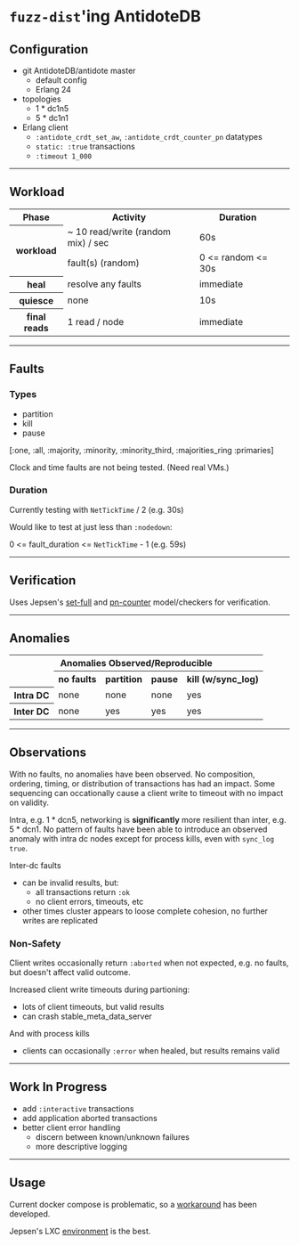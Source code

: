 # `fuzz-dist`'ing AntidoteDB

## Configuration

- git AntidoteDB/antidote master
  - default config
  - Erlang 24
- topologies
  - 1 * dc1n5
  - 5 * dc1n1
- Erlang client
  - `:antidote_crdt_set_aw`, `:antidote_crdt_counter_pn` datatypes
  - `static: :true` transactions
  - `:timeout 1_000`

----

## Workload

<table>
  <tr>
    <th>Phase</th>
    <th>Activity</th>
    <th>Duration</th>
  </tr>
  <tr>
    <th rowspan=2>workload</th>
    <td>~ 10 read/write (random mix) / sec</td>
    <td>60s<td>
  </tr>
  <tr>
    <td>fault(s) (random)</td>
    <td>0 <= random <= 30s <td>
  </tr>
  <tr>
    <th>heal</th>
    <td>resolve any faults</td>
    <td>immediate<td>
  </tr>
  <tr>
    <th>quiesce</th>
    <td>none</td>
    <td>10s<td>
  </tr>
  <tr>
    <th>final reads</th>
    <td>1 read / node</td>
    <td>immediate<td>
  </tr>
</table>

----

## Faults

### Types

- partition
- kill
- pause

[:one, :all, :majority, :minority, :minority_third, :majorities_ring :primaries]

Clock and time faults are not being tested.
(Need real VMs.)

### Duration

Currently testing with `NetTickTime` / 2 (e.g. 30s)

Would like to test at just less than `:nodedown`:

0 <= fault_duration <= `NetTickTime` - 1 (e.g. 59s)


----

## Verification

Uses Jepsen's [set-full](https://jepsen-io.github.io/jepsen/jepsen.checker.html#var-set-full) and [pn-counter](https://github.com/jepsen-io/maelstrom/blob/main/doc/04-crdts/02-counters.md) model/checkers for verification.

----

## Anomalies
<table>
  <tr>
    <th colspan=5 style="text-align:center;">Anomalies Observed/Reproducible</th>
  </tr>
  <tr>
    <td></td>
    <th>no faults</th>
    <th>partition</th>
    <th>pause</th>
    <th>kill (w/sync_log)</th>
  </tr>
  <tr>
    <th>Intra DC</th>
    <td>none</td>
    <td>none</td>
    <td>none</td>
    <td>yes</td>
  </tr>
 <tr>
    <th>Inter DC</th>
    <td>none</td>
    <td>yes</td>
    <td>yes</td>
    <td>yes</td>
  </tr>
<table>

----

## Observations

With no faults, no anomalies have been observed. No composition, ordering, timing, or distribution of transactions has had an impact. Some sequencing can occationally cause a client write to timeout with no impact on validity.

Intra, e.g. 1 * dcn5, networking is **significantly** more resilient than inter, e.g. 5 * dcn1. No pattern of faults have been able to introduce an observed anomaly with intra dc nodes except for process kills, even with `sync_log` `true`.

Inter-dc faults
  - can be invalid results, but:
    - all transactions return `:ok`
    - no client errors, timeouts, etc
  - other times cluster appears to loose complete cohesion, no further writes are replicated

### Non-Safety

Client writes occasionally return `:aborted` when not expected, e.g. no faults, but doesn't affect valid outcome.
  
Increased client write timeouts during partioning:
- lots of client timeouts, but valid results
- can crash stable_meta_data_server

And with process kills
  - clients can occasionally `:error` when healed, but results remains valid

----

## Work In Progress

- add `:interactive` transactions
- add application aborted transactions
- better client error handling
  - discern between known/unknown failures
  - more descriptive logging

----

## Usage

Current docker compose is problematic, so a [workaround](https://github.com/nurturenature/jepsen-docker-workaround) has been developed.

Jepsen's LXC [environment](https://github.com/jepsen-io/jepsen#lxc) is the best.
